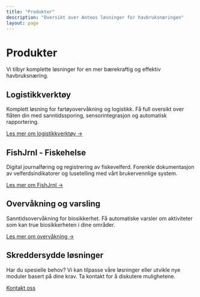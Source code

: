 ```yaml
---
title: "Produkter"
description: "Oversikt over Anteos løsninger for havbruksnæringen"
layout: page
---
```


# Produkter

Vi tilbyr komplette løsninger for en mer bærekraftig og effektiv havbruksnæring.

## Logistikkverktøy
Komplett løsning for fartøyovervåkning og logistikk. Få full oversikt over flåten din med sanntidssporing, sensorintegrasjon og automatisk rapportering.

[Les mer om logistikkverktøy →](/products/logistics-tools.html)

## FishJrnl - Fiskehelse
Digital journalføring og registrering av fiskevelferd. Forenkle dokumentasjon av velferdsindikatorer og lusetelling med vårt brukervennlige system.

[Les mer om FishJrnl →](/products/fish-health.html)

## Overvåkning og varsling
Sanntidsovervåkning for biosikkerhet. Få automatiske varsler om aktiviteter som kan true biosikkerheten i dine områder.

[Les mer om overvåkning →](/products/monitoring.html)

## Skreddersydde løsninger

Har du spesielle behov? Vi kan tilpasse våre løsninger eller utvikle nye moduler basert på dine krav. Ta kontakt for å diskutere mulighetene.

[Kontakt oss](/contact.html)
